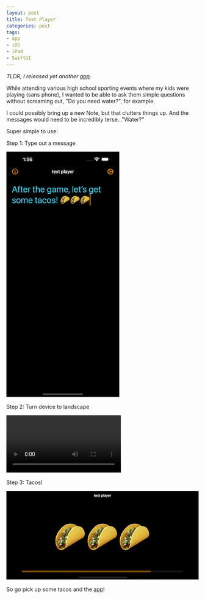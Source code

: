 ```yaml
---
layout: post
title: Text Player
categories: post
tags:
- app
- iOS
- iPad
- SwiftUI
---
```


_TLDR; I released yet another [app][]._

While attending various high school sporting events where my kids were playing (sans phone), I wanted to be able to ask them simple questions without screaming out, "Do you need water?", for example.

I could possibly bring up a new Note, but that clutters things up. And the messages would need to be incredibly terse..."Water?"

Super simple to use:

Step 1: Type out a message

![](/assets/img/2024-06-04-message.png)

Step 2: Turn device to landscape

![](/assets/img/2024-06-04-text-player.mov)

Step 3: Tacos!

![](/assets/img/2024-06-04-tacos.png)

So go pick up some tacos and the [app][]!

[app]: /text-player/
